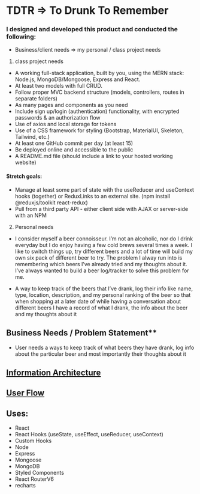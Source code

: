 # TDTR => To Drunk To Remember

### I designed and developed this product and conducted the following:

- Business/client needs ⇒ my personal / class project needs

1. class project needs

- A working full-stack application, built by you, using the MERN stack: Node.js, MongoDB/Mongoose, Express and React.
- At least two models with full CRUD.
- Follow proper MVC backend structure (models, controllers, routes in separate folders)
- As many pages and components as you need
- Include sign up/login (authentication) functionality, with encrypted passwords & an authorization flow
- Use of axios and local storage for tokens
- Use of a CSS framework for styling (Bootstrap, MaterialUI, Skeleton, Tailwind, etc.)
- At least one GitHub commit per day (at least 15)
- Be deployed online and accessible to the public
- A README.md file (should include a link to your hosted working website)

#### Stretch goals:

- Manage at least some part of state with the useReducer and useContext hooks (together) or ReduxLinks to an external site. (npm install @reduxjs/toolkit react-redux)
- Pull from a third party API - either client side with AJAX or server-side with an NPM

2. Personal needs

- I consider myself a beer connoisseur. I’m not an alcoholic, nor do I drink everyday but I do enjoy having a few cold brews several times a week. I like to switch things up, try different beers and a lot of time will build my own six pack of different beer to try. The problem I alway run into is remembering which beers I’ve already tried and my thoughts about it. I’ve always wanted to build a beer log/tracker to solve this problem for me.

- A way to keep track of the beers that I’ve drank, log their info like name, type, location, description, and my personal ranking of the beer so that when shopping at a later date of while having a conversation about different beers I have a record of what I drank, the info about the beer and my thoughts about it

## Business Needs / Problem Statement\*\*

- User needs a ways to keep track of what beers they have drank, log info about the particular beer and most importantly their thoughts about it

## [Information Architecture](https://www.figma.com/file/nNkKdpeDNBzyvU9ObTfoBP/Information-Architecture)

## [User Flow](https://www.figma.com/file/paclPNy2tqpoKXQ3CcjTsh/User-Flow?node-id=0%3A1)

## Uses:

- React
- React Hooks (useState, useEffect, useReducer, useContext)
- Custom Hooks
- Node
- Express
- Mongoose
- MongoDB
- Styled Components
- React RouterV6
- recharts
